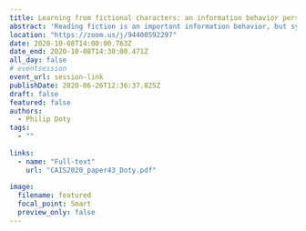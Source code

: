 ```yaml
---
title: Learning from fictional characters: an information behavior perspective
abstract: 'Reading fiction is an important information behavior, but systematic study in our field about fiction has been sparse. This paper is part of continuing research about how fiction is informative. It reviews work about the ontological status of literary characters and how they can affect and inform us, especially in creating and contesting social boundaries, based in part on a small empirical study of adult readers’ reading as adolescents. Such work helps us to understand important elements of people’s information behavior too often ignored.'
location: "https://zoom.us/j/94400592297"
date: 2020-10-08T14:00:00.763Z
date_end: 2020-10-08T14:30:00.471Z
all_day: false
# eventsession
event_url: session-link
publishDate: 2020-06-26T12:36:37.825Z
draft: false
featured: false
authors:
  - Philip Doty
tags:
  - ""
  
links:
  - name: "Full-text"
    url: "CAIS2020_paper43_Doty.pdf"
    
image:
  filename: featured
  focal_point: Smart
  preview_only: false
---
```

